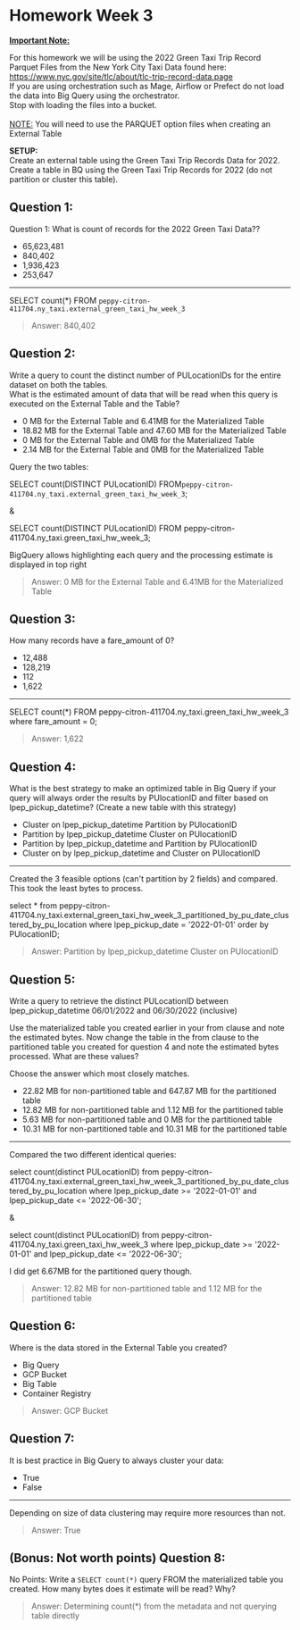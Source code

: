 # Homework Week 3

<b><u>Important Note:</b></u> <p> For this homework we will be using the 2022 Green Taxi Trip Record Parquet Files from the New York
City Taxi Data found here: </br> https://www.nyc.gov/site/tlc/about/tlc-trip-record-data.page </br>
If you are using orchestration such as Mage, Airflow or Prefect do not load the data into Big Query using the orchestrator.</br> 
Stop with loading the files into a bucket. </br></br>
<u>NOTE:</u> You will need to use the PARQUET option files when creating an External Table</br>

<b>SETUP:</b></br>
Create an external table using the Green Taxi Trip Records Data for 2022. </br>
Create a table in BQ using the Green Taxi Trip Records for 2022 (do not partition or cluster this table). </br>
</p>

## Question 1:
Question 1: What is count of records for the 2022 Green Taxi Data??
- 65,623,481
- 840,402
- 1,936,423
- 253,647

----

SELECT  count(*)  FROM  `peppy-citron-411704.ny_taxi.external_green_taxi_hw_week_3`

 > Answer: 840,402

## Question 2:
Write a query to count the distinct number of PULocationIDs for the entire dataset on both the tables.</br> 
What is the estimated amount of data that will be read when this query is executed on the External Table and the Table?

- 0 MB for the External Table and 6.41MB for the Materialized Table
- 18.82 MB for the External Table and 47.60 MB for the Materialized Table
- 0 MB for the External Table and 0MB for the Materialized Table
- 2.14 MB for the External Table and 0MB for the Materialized Table

Query the two tables:

SELECT
count(DISTINCT  PULocationID)
FROM`peppy-citron-411704.ny_taxi.external_green_taxi_hw_week_3`;

&

SELECT
count(DISTINCT  PULocationID)
FROM  peppy-citron-411704.ny_taxi.green_taxi_hw_week_3;

BigQuery allows highlighting each query and the processing estimate is displayed in top right

> Answer: 0 MB for the External Table and 6.41MB for the Materialized Table

## Question 3:
How many records have a fare_amount of 0?
- 12,488
- 128,219
- 112
- 1,622

-----

SELECT
count(*)
FROM  peppy-citron-411704.ny_taxi.green_taxi_hw_week_3
where  fare_amount = 0;

> Answer: 1,622

## Question 4:
What is the best strategy to make an optimized table in Big Query if your query will always order the results by PUlocationID and filter based on lpep_pickup_datetime? (Create a new table with this strategy)
- Cluster on lpep_pickup_datetime Partition by PUlocationID
- Partition by lpep_pickup_datetime  Cluster on PUlocationID
- Partition by lpep_pickup_datetime and Partition by PUlocationID
- Cluster on by lpep_pickup_datetime and Cluster on PUlocationID

-----
Created the 3 feasible options (can't partition by 2 fields) and compared. This took the least bytes to process.

select  *
from  peppy-citron-411704.ny_taxi.external_green_taxi_hw_week_3_partitioned_by_pu_date_clustered_by_pu_location
where  lpep_pickup_date = '2022-01-01'
order  by  PUlocationID;

> Answer: Partition by lpep_pickup_datetime  Cluster on PUlocationID

## Question 5:
Write a query to retrieve the distinct PULocationID between lpep_pickup_datetime
06/01/2022 and 06/30/2022 (inclusive)</br>

Use the materialized table you created earlier in your from clause and note the estimated bytes. Now change the table in the from clause to the partitioned table you created for question 4 and note the estimated bytes processed. What are these values? </br>

Choose the answer which most closely matches.</br> 

- 22.82 MB for non-partitioned table and 647.87 MB for the partitioned table
- 12.82 MB for non-partitioned table and 1.12 MB for the partitioned table
- 5.63 MB for non-partitioned table and 0 MB for the partitioned table
- 10.31 MB for non-partitioned table and 10.31 MB for the partitioned table

----

Compared the two different identical queries:

select  count(distinct  PULocationID)
from  peppy-citron-411704.ny_taxi.external_green_taxi_hw_week_3_partitioned_by_pu_date_clustered_by_pu_location
where  lpep_pickup_date  >=  '2022-01-01'  and  lpep_pickup_date  <=  '2022-06-30';
  
&

select  count(distinct  PULocationID)
from  peppy-citron-411704.ny_taxi.green_taxi_hw_week_3
where  lpep_pickup_date  >=  '2022-01-01'  and  lpep_pickup_date  <=  '2022-06-30';

I did get 6.67MB for the partitioned query though.

> Answer: 12.82 MB for non-partitioned table and 1.12 MB for the partitioned table

## Question 6: 
Where is the data stored in the External Table you created?

- Big Query
- GCP Bucket
- Big Table
- Container Registry

> Answer: GCP Bucket


## Question 7:
It is best practice in Big Query to always cluster your data:
- True
- False

---

Depending on size of data clustering may require more resources than not.

> Answer: True

## (Bonus: Not worth points) Question 8:
No Points: Write a `SELECT count(*)` query FROM the materialized table you created. How many bytes does it estimate will be read? Why?

> Answer: Determining count(*) from the metadata and not querying table directly